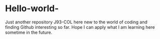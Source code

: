 # Hello-world-
Just another repository 
J93-COL here new to the world of coding and finding Github interesting so far. Hope I can apply what I am learning here sometime in the future.
